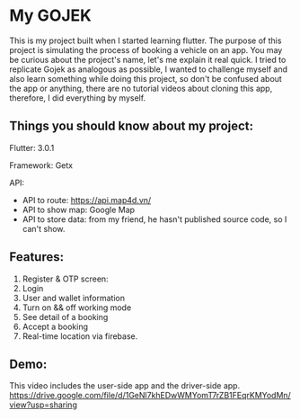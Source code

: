 # My GOJEK

This is my project built when I started learning flutter. The purpose of this project is simulating the process of booking a vehicle on an app. You may be curious about the project's name, let's me explain it real quick.
I tried to replicate Gojek as analogous as possible, I wanted to challenge myself and also learn something while doing this project, so don't be confused about the app or anything, there are no tutorial videos about cloning this app, therefore, I did everything by myself.

## Things you should know about my project:
Flutter: 3.0.1

Framework: Getx

API:
- API to route: https://api.map4d.vn/
- API to show map: Google Map
- API to store data: from my friend, he hasn't published source code, so I can't show.

## Features:
1. Register & OTP screen:
2. Login
3. User and wallet information
4. Turn on && off working mode
5. See detail of a booking
6. Accept a booking
7. Real-time location via firebase.

## Demo:
This video includes the user-side app and the driver-side app.
https://drive.google.com/file/d/1GeNl7khEDwWMYomT7rZB1FEqrKMYodMn/view?usp=sharing
